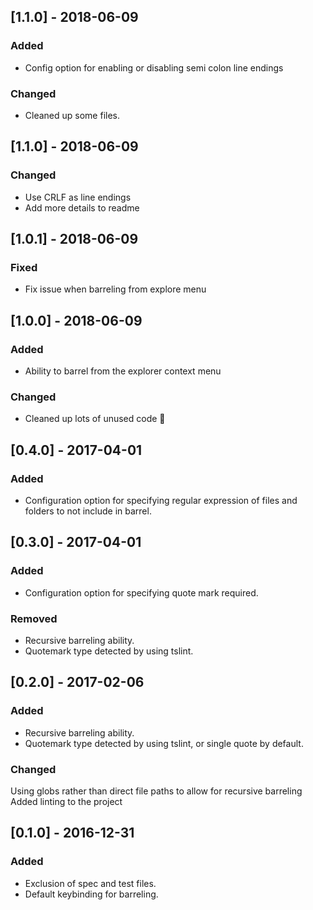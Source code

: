 ## [1.1.0] - 2018-06-09
### Added
- Config option for enabling or disabling semi colon line endings

### Changed
- Cleaned up some files.

## [1.1.0] - 2018-06-09
### Changed
- Use CRLF as line endings
- Add more details to readme

## [1.0.1] - 2018-06-09
### Fixed
- Fix issue when barreling from explore menu

## [1.0.0] - 2018-06-09
### Added
- Ability to barrel from the explorer context menu

### Changed
- Cleaned up lots of unused code 🙌

## [0.4.0] - 2017-04-01
### Added
- Configuration option for specifying regular expression of files and folders to not include in barrel.
## [0.3.0] - 2017-04-01
### Added
- Configuration option for specifying quote mark required.

### Removed
- Recursive barreling ability.
- Quotemark type detected by using tslint.

## [0.2.0] - 2017-02-06
### Added
- Recursive barreling ability.
- Quotemark type detected by using tslint, or single quote by default.

### Changed
Using globs rather than direct file paths to allow for recursive barreling
Added linting to the project

## [0.1.0] - 2016-12-31
### Added
- Exclusion of spec and test files.
- Default keybinding for barreling.
